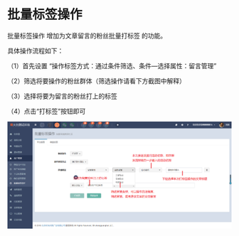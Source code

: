 # 批量标签操作

批量标签操作  增加为文章留言的粉丝批量打标签  的功能。

具体操作流程如下：

（1）首先设置  “操作标签方式：通过条件筛选、条件—选择属性：留言管理”

（2）筛选将要操作的粉丝群体（筛选操作请看下方截图中解释）

（3）选择将要为留言的粉丝打上的标签

（4）点击“打标签”按钮即可

![](/assets/1524020370%281%29.jpg)

